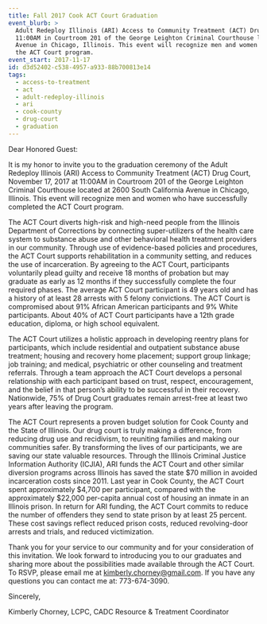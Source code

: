 ```yaml
---
title: Fall 2017 Cook ACT Court Graduation
event_blurb: >
  Adult Redeploy Illinois (ARI) Access to Community Treatment (ACT) Drug Court, November 17, 2017 at
  11:00AM in Courtroom 201 of the George Leighton Criminal Courthouse located at 2600 South California
  Avenue in Chicago, Illinois. This event will recognize men and women who have successfully completed
  the ACT Court program.
event_start: 2017-11-17
id: d3d52402-c538-4957-a933-88b700813e14
tags:
  - access-to-treatment
  - act
  - adult-redeploy-illinois
  - ari
  - cook-county
  - drug-court
  - graduation
---
```

Dear Honored Guest: 

It is my honor to invite you to the graduation ceremony of the Adult Redeploy Illinois (ARI) Access to Community Treatment (ACT) Drug Court, November 17, 2017 at 11:00AM in Courtroom 201 of the George Leighton Criminal Courthouse located at 2600 South California Avenue in Chicago, Illinois. This event will recognize men and women who have successfully completed the ACT Court program. 

The ACT Court diverts high-risk and high-need people from the Illinois Department of Corrections by connecting super-utilizers of the health care system to substance abuse and other behavioral health treatment providers in our community. Through use of evidence-based policies and procedures, the ACT Court supports rehabilitation in a community setting, and reduces the use of incarceration. By agreeing to the ACT Court, participants voluntarily plead guilty and receive 18 months of probation but may graduate as early as 12 months if they successfully complete the four required phases. The average ACT Court participant is 49 years old and has a history of at least 28 arrests with 5 felony convictions. The ACT Court is compromised about 91% African American participants and 9% White participants. About 40% of ACT Court participants have a 12th grade education, diploma, or high school equivalent. 

The ACT Court utilizes a holistic approach in developing reentry plans for participants, which include residential and outpatient substance abuse treatment; housing and recovery home placement; support group linkage; job training; and medical, psychiatric or other counseling and treatment referrals. Through a team approach the ACT Court develops a personal relationship with each participant based on trust, respect, encouragement, and the belief in that person’s ability to be successful in their recovery. Nationwide, 75% of Drug Court graduates remain arrest-free at least two years after leaving the program. 

The ACT Court represents a proven budget solution for Cook County and the State of Illinois. Our drug court is truly making a difference, from reducing drug use and recidivism, to reuniting families and making our communities safer. By transforming the lives of our participants, we are saving our state valuable resources. Through the Illinois Criminal Justice Information Authority (ICJIA), ARI funds the ACT Court and other similar diversion programs across Illinois has saved the state $70 million in avoided incarceration costs since 2011. Last year in Cook County, the ACT Court spent approximately $4,700 per participant, compared with the approximately $22,000 per-capita annual cost of housing an inmate in an Illinois prison. In return for ARI funding, the ACT Court commits to reduce the number of offenders they send to state prison by at least 25 percent. These cost savings reflect reduced prison costs, reduced revolving-door arrests and trials, and reduced victimization.

Thank you for your service to our community and for your consideration of this invitation. We look forward to introducing you to our graduates and sharing more about the possibilities made available through the ACT Court. To RSVP, please email me at kimberly.chorney@gmail.com. If you have any questions you can contact me at: 773-674-3090.

Sincerely, 

Kimberly Chorney, LCPC, CADC
Resource  & Treatment Coordinator
